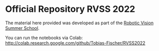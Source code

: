 # Official Repository RVSS 2022

The material here provided was developed as part of the [Robotic Vision Summer School](https://www.rvss.org.au/).

You can run the notebooks via Colab: http://colab.research.google.com/github/Tobias-Fischer/RVSS2022
